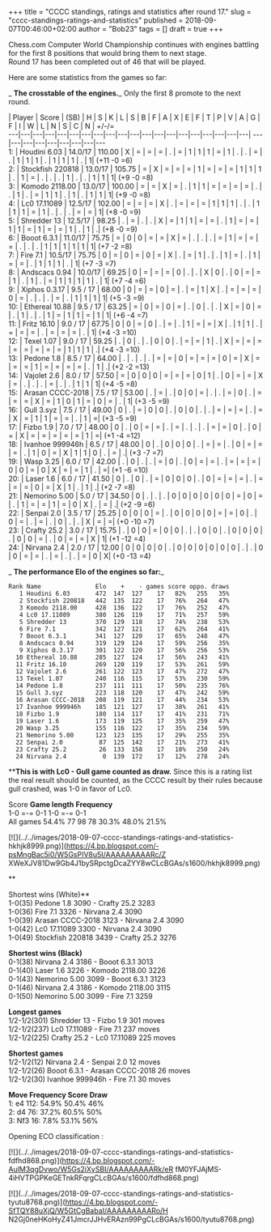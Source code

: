 +++
title = "CCCC standings, ratings and statistics after round 17."
slug = "cccc-standings-ratings-and-statistics"
published = 2018-09-07T00:46:00+02:00
author = "Bob23"
tags = []
draft = true
+++

Chess.com Computer World Championship continues with engines battling for the
first 8 positions that would bring them to next stage.  
Round 17 has been completed out of 46 that will be played.

Here are some statistics from the games so far:

 _ **The crosstable of the engines.**_ Only the first 8 promote to the next
round.

| Player | Score  | (SB)  | H | S | K | L | S | B | F | A | X | E | F | T | P
| V | A | G | F | I | W | L | N | S | C | N | +/-/=  
---|---|---|---|---|---|---|---|---|---|---|---|---|---|---|---|---|---|---|---|
---|---|---|---|---|---|---|---|---  
1: | Houdini 6.03 | 14.0/17 | 110.00  | X | = | = | = | . | = | 1 | 1 | 1 | =
| 1 | . | . | = | . | 1 | 1 | 1 | . | 1 | 1 | 1 | . | 1| (+11 -0 =6)  
2: | Stockfish 220818 | 13.0/17 | 105.75  | = | X | = | = | = | 1 | = | = | =
| 1 | 1 | 1 | . | 1 | = | . | . | . | 1 | . | . | 1 | 1 | 1| (+9 -0 =8)  
3: | Komodo 2118.00 | 13.0/17 | 100.00  | = | = | X | = | . | 1 | 1 | = | = |
= | = | . | . | 1 | . | = | 1 | 1 | . | 1 | . | 1 | 1 | 1| (+9 -0 =8)  
4: | Lc0 17.11089 | 12.5/17 | 102.00  | = | = | = | X | . | = | = | = | 1 | 1
| 1 | . | . | 1 | 1 | 1 | = | 1 | . | . | . | = | = | 1| (+8 -0 =9)  
5: | Shredder 13 | 12.5/17 | 98.25  | . | = | . | . | X | = | 1 | 1 | = | = |
. | 1 | = | = | 1 | 1 | = | 1 | = | = | 1 | . | 1 | .| (+8 -0 =9)  
6: | Booot 6.3.1 | 11.0/17 | 75.75  | = | 0 | 0 | = | = | X | = | . | . | . |
= | 1 | = | = | = | . | . | . | 1 | 1 | 1 | 1 | 1 | 1| (+7 -2 =8)  
7: | Fire 7.1 | 10.5/17 | 75.75  | 0 | = | 0 | = | 0 | = | X | . | = | 1 | . |
. | 1 | = | . | 1 | = | = | . | 1 | 1 | 1 | . | 1| (+7 -3 =7)  
8: | Andscacs 0.94 | 10.0/17 | 69.25  | 0 | = | = | = | 0 | . | . | X | 0 | .
| 0 | = | = | 1 | . | 1 | . | = | 1 | 1 | 1 | 1 | . | 1| (+7 -4 =6)  
9: | Xiphos 0.3.17 | 9.5 / 17 | 68.00  | 0 | = | = | 0 | = | . | = | 1 | X | .
| = | = | = | 0 | = | . | . | . | = | . | 1 | 1 | 1 | 1| (+5 -3 =9)  
10: | Ethereal 10.88 | 9.5 / 17 | 63.25  | = | 0 | = | 0 | = | . | 0 | . | . |
X | = | 0 | = | . | 1 | . | . | 1 | = | 1 | 1 | = | 1 | 1| (+6 -4 =7)  
11: | Fritz 16.10 | 9.0 / 17 | 67.75  | 0 | 0 | = | 0 | . | = | . | 1 | = | =
| X | . | 1 | 1 | . | = | = | = | . | = | = | = | . | 1| (+4 -3 =10)  
12: | Texel 1.07 | 9.0 / 17 | 59.25  | . | 0 | . | . | 0 | 0 | . | = | = | 1 |
. | X | = | = | = | = | = | = | = | = | 1 | 1 | 1 | .| (+4 -3 =10)  
13: | Pedone 1.8 | 8.5 / 17 | 64.00  | . | . | . | . | = | = | 0 | = | = | = |
0 | = | X | = | = | = | 1 | = | = | = | = | . | 1 | .| (+2 -2 =13)  
14: | Vajolet 2.6 | 8.0 / 17 | 57.50  | = | 0 | 0 | 0 | = | = | = | 0 | 1 | .
| 0 | = | = | X | = | . | . | . | = | . | . | 1 | 1 | 1| (+4 -5 =8)  
15: | Arasan CCCC-2018 | 7.5 / 17 | 53.00  | . | = | . | 0 | 0 | = | . | . | =
| 0 | . | = | = | = | X | = | 1 | 0 | 1 | = | 0 | = | . | 1| (+3 -5 =9)  
16: | Gull 3.syz | 7.5 / 17 | 49.00  | 0 | . | = | 0 | 0 | . | 0 | 0 | . | . |
= | = | = | . | = | X | = | 1 | 1 | = | = | . | 1 | =| (+3 -5 =9)  
17: | Fizbo 1.9 | 7.0 / 17 | 48.00  | 0 | . | 0 | = | = | . | = | . | . | . |
= | = | 0 | . | 0 | = | X | = | = | = | = | = | 1 | =| (+1 -4 =12)  
18: | Ivanhoe 999946h | 6.5 / 17 | 48.00  | 0 | . | 0 | 0 | 0 | . | = | = | .
| 0 | = | = | = | . | 1 | 0 | = | X | 1 | 1 | 0 | . | = | .| (+3 -7 =7)  
19: | Wasp 3.25 | 6.0 / 17 | 42.00  | . | 0 | . | . | = | 0 | . | 0 | = | = |
. | = | = | = | 0 | 0 | = | 0 | X | = | = | 1 | . | =| (+1 -6 =10)  
20: | Laser 1.6 | 6.0 / 17 | 41.50  | 0 | . | 0 | . | = | 0 | 0 | 0 | . | 0 |
= | = | = | . | = | = | = | 0 | = | X | 1 | . | 1 | .| (+2 -7 =8)  
21: | Nemorino 5.00 | 5.0 / 17 | 34.50  | 0 | . | . | . | 0 | 0 | 0 | 0 | 0 |
0 | = | 0 | = | . | 1 | = | = | 1 | = | 0 | X | . | = | .| (+2 -9 =6)  
22: | Senpai 2.0 | 3.5 / 17 | 25.25  | 0 | 0 | 0 | = | . | 0 | 0 | 0 | 0 | = |
= | 0 | . | 0 | = | . | = | . | 0 | . | . | X | = | =| (+0 -10 =7)  
23: | Crafty 25.2 | 3.0 / 17 | 15.75  | . | 0 | 0 | = | 0 | 0 | . | . | 0 | 0
| . | 0 | 0 | 0 | . | 0 | 0 | = | . | 0 | = | = | X | 1| (+1 -12 =4)  
24: | Nirvana 2.4 | 2.0 / 17 | 12.00  | 0 | 0 | 0 | 0 | . | 0 | 0 | 0 | 0 | 0
| 0 | . | . | 0 | 0 | = | = | . | = | . | . | = | 0 | X| (+0 -13 =4)

 _ **The performance Elo of the engines so far:**_

    Rank Name               Elo    +    - games score oppo. draws   
       1 Houdini 6.03       472  147  127    17   82%   255   35%   
       2 Stockfish 220818   442  135  122    17   76%   264   47%   
       3 Komodo 2118.00     428  136  122    17   76%   252   47%   
       4 Lc0 17.11089       380  126  119    17   71%   257   59%   
       5 Shredder 13        370  129  118    17   74%   238   53%   
       6 Fire 7.1           342  127  121    17   62%   264   41%   
       7 Booot 6.3.1        341  127  120    17   65%   248   47%   
       8 Andscacs 0.94      319  129  124    17   59%   256   35%   
       9 Xiphos 0.3.17      301  122  120    17   56%   256   53%   
      10 Ethereal 10.88     285  127  124    17   56%   243   41%   
      11 Fritz 16.10        269  120  119    17   53%   261   59%   
      12 Vajolet 2.6        261  122  123    17   47%   272   47%   
      13 Texel 1.07         240  116  115    17   53%   230   59%   
      14 Pedone 1.8         237  111  111    17   50%   235   76%   
      15 Gull 3.syz         223  118  120    17   47%   242   59%   
      16 Arasan CCCC-2018   208  119  121    17   44%   234   53%   
      17 Ivanhoe 999946h    185  121  127    17   38%   261   41%   
      18 Fizbo 1.9          180  114  117    17   41%   231   71%   
      19 Laser 1.6          173  119  125    17   35%   259   47%   
      20 Wasp 3.25          155  116  122    17   35%   234   59%   
      21 Nemorino 5.00      123  123  135    17   29%   255   35%   
      22 Senpai 2.0          87  125  142    17   21%   273   41%   
      23 Crafty 25.2         26  133  158    17   18%   250   24%   
      24 Nirvana 2.4          0  139  172    17   12%   278   24% 

****This is with Lc0 - Gull game counted as draw.** Since this is a rating
list the real result should be counted, as the CCCC result by their rules
because gull crashed, was 1-0 in favor of Lc0.

Score **Game length** **Frequency**  
1-0 =-= 0-1 1-0 =-= 0-1  
All games 54.4% 77 98 78 30.3% 48.0% 21.5%

[![](../../images/2018-09-07-cccc-standings-ratings-and-statistics-
hkhjk8999.png)](https://4.bp.blogspot.com/-psMngBac5i0/W5GsPIV8u5I/AAAAAAAAARc/Z
XWeXJV81Dw9Gb4J1bySRpctgDcaZYY8wCLcBGAs/s1600/hkhjk8999.png)

**

Shortest wins (White)**  
1-0(35) Pedone 1.8 3090 - Crafty 25.2 3283  
1-0(36) Fire 7.1 3326 - Nirvana 2.4 3090  
1-0(39) Arasan CCCC-2018 3123 - Nirvana 2.4 3090  
1-0(42) Lc0 17.11089 3300 - Nirvana 2.4 3090  
1-0(49) Stockfish 220818 3439 - Crafty 25.2 3276

**Shortest wins (Black)**  
0-1(38) Nirvana 2.4 3186 - Booot 6.3.1 3013  
0-1(40) Laser 1.6 3226 - Komodo 2118.00 3226  
0-1(43) Nemorino 5.00 3099 - Booot 6.3.1 3123  
0-1(46) Nirvana 2.4 3186 - Komodo 2118.00 3115  
0-1(50) Nemorino 5.00 3099 - Fire 7.1 3259

**Longest games**  
1/2-1/2(301) Shredder 13 - Fizbo 1.9 301 moves  
1/2-1/2(237) Lc0 17.11089 - Fire 7.1 237 moves  
1/2-1/2(225) Crafty 25.2 - Lc0 17.11089 225 moves

**Shortest games**  
1/2-1/2(12) Nirvana 2.4 - Senpai 2.0 12 moves  
1/2-1/2(26) Booot 6.3.1 - Arasan CCCC-2018 26 moves  
1/2-1/2(30) Ivanhoe 999946h - Fire 7.1 30 moves

 **Move Frequency Score Draw**  
1: e4 112: 54.9% 50.4% 46%  
2: d4 76: 37.2% 60.5% 50%  
3: Nf3 16: 7.8% 53.1% 56%

Opening ECO classification :

[![](../../images/2018-09-07-cccc-standings-ratings-and-statistics-
fdfhd868.png)](https://4.bp.blogspot.com/-AulM3qgDvwo/W5Gs2iXySBI/AAAAAAAAARk/eR
fM0YFJAjMS-4iHVTPGPKeGETnkRFqrgCLcBGAs/s1600/fdfhd868.png)

[![](../../images/2018-09-07-cccc-standings-ratings-and-statistics-
tyutu8768.png)](https://4.bp.blogspot.com/-SfTQY88uXjQ/W5GtCgBabaI/AAAAAAAAARo/H
N2Gj0neHKoHyZ41JmcrJJHvERAzn99PgCLcBGAs/s1600/tyutu8768.png)

